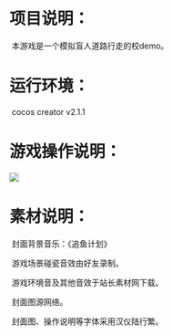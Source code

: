 # 项目说明：

​	本游戏是一个模拟盲人道路行走的校demo。



# 运行环境：

​	cocos creator v2.1.1



# 游戏操作说明：

![](D:\study\programForSW\操作.jpg)



# 素材说明：

​	封面背景音乐：《追鱼计划》

​	游戏场景碰瓷音效由好友录制。

​	游戏环境音及其他音效于站长素材网下载。

​	封面图源网络。

​	封面图、操作说明等字体采用汉仪陆行繁。

